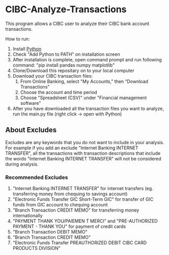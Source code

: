 # CIBC-Analyze-Transactions
This program allows a CIBC user to analyze their CIBC bank account transactions.

How to run:
1. Install [Python](https://www.python.org/ftp/python/3.10.6/python-3.10.6-amd64.exe)
2. Check "Add Python to PATH" on installation screen
3. After installation is complete, open command prompt and run following command: "pip install pandas numpy matplotlib"
4. Clone/Download this repositary on to your local computer
5. Download your CIBC transaction files:
    1. From Online Banking, select "My Accounts," then “Download Transactions”
    2. Choose the account and time period
    3. Choose "Spreadsheet (CSV)" under "Financial management software"
6. After you have downloaded all the transaction files you want to analyze, run the main.py file (right click -> open with Python)

## About Excludes
Excludes are any keywords that you do not want to include in your analysis. For example if you add an exclude "Internet Banking INTERNET TRANSFER", all the transactions with transaction descriptions that include the words "Internet Banking INTERNET TRANSFER" will not be considered during analysis.
### Recommended Excludes
1. "Internet Banking INTERNET TRANSFER" for internet transfers (eg. transferring money from chequing to savings account)
2. "Electronic Funds Transfer GIC Short-Term GIC" for transfer of GIC funds from GIC account to chequing account
3. "Branch Transaction CREDIT MEMO" for transferring money internationally
4. "PAYMENT THANK YOU/PAIEMEN T MERCI" and "PRE-AUTHORIZED PAYMENT - THANK YOU" for payment of credit cards
5. "Branch Transaction DEBIT MEMO"
6. "Branch Transaction CREDIT MEMO"
7. "Electronic Funds Transfer PREAUTHORIZED DEBIT CIBC CARD PRODUCTS DIVISION"
